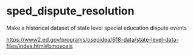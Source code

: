 # sped_dispute_resolution

Make a historical dataset of state level special education dispute events

https://www2.ed.gov/programs/osepidea/618-data/state-level-data-files/index.html#bmoeceis